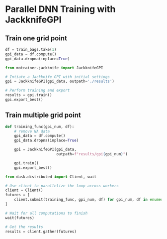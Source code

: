 # Parallel DNN Training with JackknifeGPI

## Train one grid point
```python
df = train_bags.take(1)
gpi_data = df.compute()
gpi_data.dropna(inplace=True)
```

```python
from motrainer.jackknife import JackknifeGPI

# Intiate a Jackknife GPI with initial settings
gpi = JackknifeGPI(gpi_data, outpath='./results')

# Perform training and export
results = gpi.train()
gpi.export_best()
```

## Train multiple grid point
```python
def training_func(gpi_num, df):
    # remove NA data
    gpi_data = df.compute()
    gpi_data.dropna(inplace=True)

    gpi = JackknifeGPI(gpi_data,
                       outpath=f"results/gpi{gpi_num}")

    gpi.train()
    gpi.export_best()
```

```python
from dask.distributed import Client, wait

# Use client to parallelize the loop across workers
client = Client()
futures = [
    client.submit(training_func, gpi_num, df) for gpi_num, df in enumerate(train_bags)
]

# Wait for all computations to finish
wait(futures)

# Get the results
results = client.gather(futures)
```